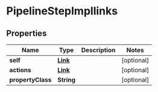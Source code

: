 

# PipelineStepImpllinks


## Properties

Name | Type | Description | Notes
------------ | ------------- | ------------- | -------------
**self** | [**Link**](Link.md) |  |  [optional]
**actions** | [**Link**](Link.md) |  |  [optional]
**propertyClass** | **String** |  |  [optional]



